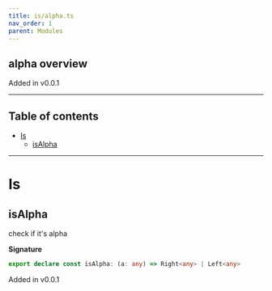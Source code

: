```yaml
---
title: is/alpha.ts
nav_order: 1
parent: Modules
---
```


## alpha overview

Added in v0.0.1

---

<h2 class="text-delta">Table of contents</h2>

- [Is](#is)
  - [isAlpha](#isalpha)

---

# Is

## isAlpha

check if it's alpha

**Signature**

```ts
export declare const isAlpha: (a: any) => Right<any> | Left<any>
```

Added in v0.0.1
